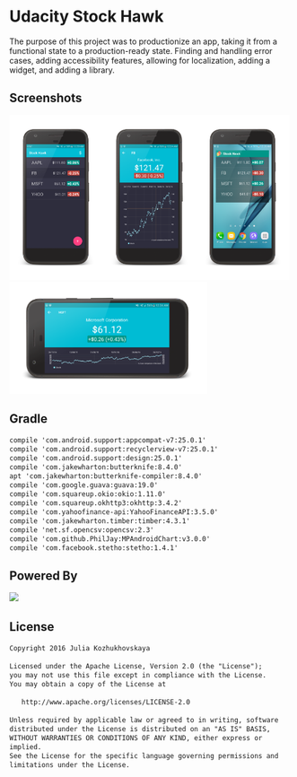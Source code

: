 # Udacity Stock Hawk

The purpose of this project was to productionize an app, taking it from a functional state to a production-ready state. Finding and handling error cases, adding accessibility features, allowing for localization, adding a widget, and adding a library.

## Screenshots

<img width="33%" src="https://github.com/jkozh/stockhawk/blob/master/art/Screenshot_1.png" /><img width="33%" src="https://github.com/jkozh/stockhawk/blob/master/art/Screenshot_2.png" /><img width="33%" src="https://github.com/jkozh/stockhawk/blob/master/art/Screenshot_4.png" /><img width="70%" src="https://github.com/jkozh/stockhawk/blob/master/art/Screenshot_3.png" />

## Gradle
```
compile 'com.android.support:appcompat-v7:25.0.1'
compile 'com.android.support:recyclerview-v7:25.0.1'
compile 'com.android.support:design:25.0.1'
compile 'com.jakewharton:butterknife:8.4.0'
apt 'com.jakewharton:butterknife-compiler:8.4.0'
compile 'com.google.guava:guava:19.0'
compile 'com.squareup.okio:okio:1.11.0'
compile 'com.squareup.okhttp3:okhttp:3.4.2'
compile 'com.yahoofinance-api:YahooFinanceAPI:3.5.0'
compile 'com.jakewharton.timber:timber:4.3.1'
compile 'net.sf.opencsv:opencsv:2.3'
compile 'com.github.PhilJay:MPAndroidChart:v3.0.0'
compile 'com.facebook.stetho:stetho:1.4.1'
```

## Powered By
<img src="http://developer.edgar-online.com/public/Mashery/images/clients/edgar/yahoofinance.png" />

## License
```
Copyright 2016 Julia Kozhukhovskaya

Licensed under the Apache License, Version 2.0 (the "License");
you may not use this file except in compliance with the License.
You may obtain a copy of the License at

   http://www.apache.org/licenses/LICENSE-2.0

Unless required by applicable law or agreed to in writing, software
distributed under the License is distributed on an "AS IS" BASIS,
WITHOUT WARRANTIES OR CONDITIONS OF ANY KIND, either express or implied.
See the License for the specific language governing permissions and
limitations under the License.
```
